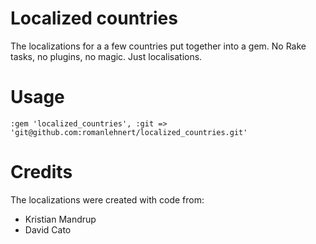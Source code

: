 # Localized countries
The localizations for a a few countries put together into a gem. No Rake tasks, no plugins, no magic. Just localisations. 

# Usage

    :gem 'localized_countries', :git => 'git@github.com:romanlehnert/localized_countries.git'

# Credits
The localizations were created with code from:
* Kristian Mandrup
* David Cato
